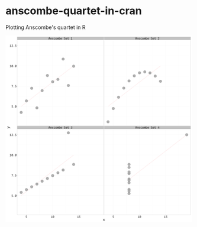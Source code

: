 anscombe-quartet-in-cran
========================

Plotting Anscombe's quartet in R

![](output.png)  